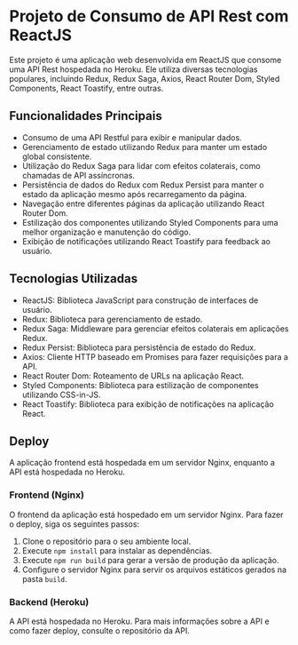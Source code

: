 # Projeto de Consumo de API Rest com ReactJS

Este projeto é uma aplicação web desenvolvida em ReactJS que consome uma API Rest hospedada no Heroku. Ele utiliza diversas tecnologias populares, incluindo Redux, Redux Saga, Axios, React Router Dom, Styled Components, React Toastify, entre outras.

## Funcionalidades Principais

- Consumo de uma API Restful para exibir e manipular dados.
- Gerenciamento de estado utilizando Redux para manter um estado global consistente.
- Utilização do Redux Saga para lidar com efeitos colaterais, como chamadas de API assíncronas.
- Persistência de dados do Redux com Redux Persist para manter o estado da aplicação mesmo após recarregamento da página.
- Navegação entre diferentes páginas da aplicação utilizando React Router Dom.
- Estilização dos componentes utilizando Styled Components para uma melhor organização e manutenção do código.
- Exibição de notificações utilizando React Toastify para feedback ao usuário.

## Tecnologias Utilizadas

- ReactJS: Biblioteca JavaScript para construção de interfaces de usuário.
- Redux: Biblioteca para gerenciamento de estado.
- Redux Saga: Middleware para gerenciar efeitos colaterais em aplicações Redux.
- Redux Persist: Biblioteca para persistência de estado do Redux.
- Axios: Cliente HTTP baseado em Promises para fazer requisições para a API.
- React Router Dom: Roteamento de URLs na aplicação React.
- Styled Components: Biblioteca para estilização de componentes utilizando CSS-in-JS.
- React Toastify: Biblioteca para exibição de notificações na aplicação React.

## Deploy

A aplicação frontend está hospedada em um servidor Nginx, enquanto a API está hospedada no Heroku.

### Frontend (Nginx)

O frontend da aplicação está hospedado em um servidor Nginx. Para fazer o deploy, siga os seguintes passos:

1. Clone o repositório para o seu ambiente local.
2. Execute `npm install` para instalar as dependências.
3. Execute `npm run build` para gerar a versão de produção da aplicação.
4. Configure o servidor Nginx para servir os arquivos estáticos gerados na pasta `build`.

### Backend (Heroku)

A API está hospedada no Heroku. Para mais informações sobre a API e como fazer deploy, consulte o repositório da API.

